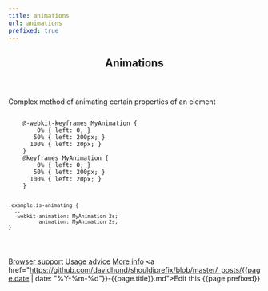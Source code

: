 ```yaml
---
title: animations
url: animations
prefixed: true
---
```


<article id="animations" class="feature prefix-{{page.prefixed}}">
	<header class="feature__header">
		<h2>Animations</h2>
	</header>
	<p class="feature__description">
		Complex method of animating certain properties of an element
	</p>
<pre class="feature__code"><code>
	@-webkit-keyframes MyAnimation {
	    0% { left: 0; }	
	   50% { left: 200px; }	
	  100% { left: 20px; }	
	}
	@keyframes MyAnimation {
	    0% { left: 0; }	
	   50% { left: 200px; }	
	  100% { left: 20px; }	
	}

	.example.is-animating {
	  ...
	  -webkit-animation: MyAnimation 2s;
	          animation: MyAnimation 2s;
	}
</code></pre>
	<footer class="feature__footer">
		<a href="http://caniuse.com/animations">Browser support</a> 
		<a href="http://html5please.com/#animations">Usage advice</a> 
		<a href="http://www.css3files.com/animations">More info</a> 
		<a href="https://github.com/davidhund/shouldiprefix/blob/master/_posts/{{page.date | date: "%Y-%m-%d"}}-{{page.title}}.md">Edit this</a> 
		<span class="feature__prefix">{{page.prefixed}}</span>
	</footer>
</article>
